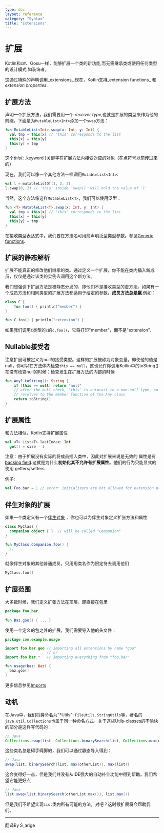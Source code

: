 ```yaml
---
type: doc
layout: reference
category: "Syntax"
title: "Extensions"
---
```


# 扩展

Kotlin和c#、Gosu一样，能够扩展一个类的新功能,而无需继承类或使用任何类型的设计模式,如装饰者。 

这通过特殊的声明调用_extensions_.现在，Kotlin支持_extension functions_ 和 _extension properties_.

## 扩展方法


声明一个扩展方法，我们需要用一个 _receiver type_,也就是扩展的类型来作为他的前缀。下面是为`MutableList<Int>`添加一个`swap`方法：

``` kotlin
fun MutableList<Int>.swap(x: Int, y: Int) {
  val tmp = this[x] // 'this' corresponds to the list
  this[x] = this[y]
  this[y] = tmp
}
```

这个*this*{: .keyword }关键字在扩展方法内接受对应的对象（在点符号以前传过来的）


现在，我们可以像一个其他方法一样调用`MutableList<Int>`:  

``` kotlin
val l = mutableListOf(1, 2, 3)
l.swap(0, 2) // 'this' inside 'swap()' will hold the value of 'l'
```

当然，这个方法像这样`MutableList<T>`，我们可以使用泛型：

``` kotlin
fun <T> MutableList<T>.swap(x: Int, y: Int) {
  val tmp = this[x] // 'this' corresponds to the list
  this[x] = this[y]
  this[y] = tmp
}
```

在接收类型表达式中，我们要在方法名可用前声明泛型类型参数。参见[Generic functions](generics.html). 

## 扩展的静态解析

扩展不能真正的修改他们继承的类。通过定义一个扩展，你不能在类内插入新成员，仅仅是通过该类的实例去调用这个新方法。

我们想强调下扩展方法是被静态分发的，即他们不是接收类型的虚方法。如果有一个成员方法和相同类型的扩展方法都适用于给定的参数，**成员方法总是赢**.例如：

``` kotlin
class C {
    fun foo() { println("member") }
}

fun C.foo() { println("extension") }
```


如果我们调用`C`类型的`c`的`c.foo()`，它将打印"member"，而不是"extension". 

## Nullable接受者


注意扩展可被定义为null的接受类型。这样的扩展被称为对象变量。即使他的值是null，你可以在方法体内检查`this == null`，这也允许你调用Kotlin中的toString()在没有检查null的时候：检查发生在扩展方法的内部的时候

``` kotlin
fun Any?.toString(): String {
    if (this == null) return "null"
    // after the null check, 'this' is autocast to a non-null type, so the toString() below
    // resolves to the member function of the Any class
    return toString()
}
```

## 扩展属性

和方法相似，Kotlin支持扩展属性

``` kotlin
val <T> List<T>.lastIndex: Int
  get() = size - 1
```


注意：由于扩展没有实际的将成员插入类中，因此对扩展来说是无效的
属性是有[backing field](properties.html#backing-fields).这就是为什么**初始化其不允许有扩展属性**。他们的行为只能显式的使用 getters/setters.  

例子:

``` kotlin
val Foo.bar = 1 // error: initializers are not allowed for extension properties
```


## 伴生对象的扩展

如果一个类定义有一个[伴生对象](object-declarations.html#companion-objects) ，你也可以为伴生对象定义扩张方法和属性

``` kotlin
class MyClass {
  companion object { }  // will be called "Companion"
}

fun MyClass.Companion.foo() {
  // ...
}
```

  
就像伴生对象的其他普通成员，只用用类名作为限定符去调用他们
``` kotlin
MyClass.foo()
```


## 扩展范围

大多数时候，我们定义扩张方法在顶层，即直接在包里
 
``` kotlin
package foo.bar
 
fun Baz.goo() { ... } 
``` 

使用一个定义的包之外的扩展，我们需要导入他的头文件：

``` kotlin
package com.example.usage

import foo.bar.goo // importing all extensions by name "goo"
                   // or
import foo.bar.*   // importing everything from "foo.bar"

fun usage(baz: Baz) {
  baz.goo()
)

```
 更多信息参见[Imports](packages.html#imports)

## 动机


在Java中，我们将类命名为"\*Utils": `FileUtils`, `StringUtils`等，著名的`java.util.Collections`也属于同一种命名方式。关于这些Utils-classes的不愉快的部分是这样写代码的：

``` java
// Java
Collections.swap(list, Collections.binarySearch(list, Collections.max(otherList)), Collections.max(list))
```

 
这些类名总是碍手碍脚的，我们可以通过静态导入得到：

``` java
// Java
swap(list, binarySearch(list, max(otherList)), max(list))
```

这会变得好一点，但是我们并没有从IDE强大的自动补全功能中得到帮助。我们希望它能更好点


``` java
// Java
list.swap(list.binarySearch(otherList.max()), list.max())
```

但是我们不希望实现`List`类内所有可能的方法，对吧？这时候扩展将会帮助我们。


--- 

翻译By S_arige
